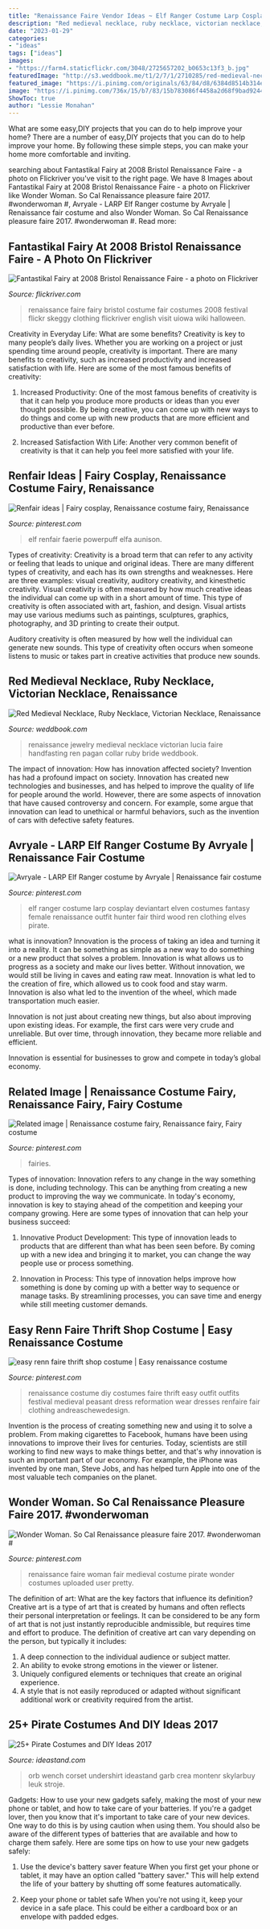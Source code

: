 ```yaml
---
title: "Renaissance Faire Vendor Ideas ~ Elf Ranger Costume Larp Cosplay Deviantart Elven Costumes Fantasy Female Renaissance Outfit Hunter Fair Third Wood Ren Clothing Elves Pirate"
description: "Red medieval necklace, ruby necklace, victorian necklace, renaissance"
date: "2023-01-29"
categories:
- "ideas"
tags: ["ideas"]
images:
- "https://farm4.staticflickr.com/3048/2725657202_b0653c13f3_b.jpg"
featuredImage: "http://s3.weddbook.me/t1/2/7/1/2710285/red-medieval-necklace-ruby-necklace-victorian-necklace-renaissance-jewelry-ren-faire-wedding-pagan-bride-handfasting-lucia-collar.jpg"
featured_image: "https://i.pinimg.com/originals/63/84/d8/6384d8514b314e13859f99a356650897.jpg"
image: "https://i.pinimg.com/736x/15/b7/83/15b783086f4458a2d68f9bad92442071.jpg"
ShowToc: true
author: "Lessie Monahan"
---
```



What are some easy,DIY projects that you can do to help improve your home?
There are a number of easy,DIY projects that you can do to help improve your home. By following these simple steps, you can make your home more comfortable and inviting.

	

		
searching about Fantastikal Fairy at 2008 Bristol Renaissance Faire - a photo on Flickriver you've visit to the right page. We have 8 Images about Fantastikal Fairy at 2008 Bristol Renaissance Faire - a photo on Flickriver like Wonder Woman. So Cal Renaissance pleasure faire 2017. #wonderwoman #, Avryale - LARP Elf Ranger costume by Avryale | Renaissance fair costume and also Wonder Woman. So Cal Renaissance pleasure faire 2017. #wonderwoman #. Read more:
		
    
## Fantastikal Fairy At 2008 Bristol Renaissance Faire - A Photo On Flickriver

<img loading=lazy src="https://farm4.staticflickr.com/3048/2725657202_b0653c13f3_b.jpg" onerror="this.onerror=null;this.src='https://tse1.mm.bing.net/th?id=OIP.l38OJQQEhRcIG2EC6yGejgHaJ4&amp;pid=15.1';" alt="Fantastikal Fairy at 2008 Bristol Renaissance Faire - a photo on Flickriver">

_Source: flickriver.com_

>renaissance faire fairy bristol costume fair costumes 2008 festival flickr skeggy clothing flickriver english visit uiowa wiki halloween. 

	

Creativity in Everyday Life: What are some benefits?
Creativity is key to many people’s daily lives. Whether you are working on a project or just spending time around people, creativity is important. There are many benefits to creativity, such as increased productivity and increased satisfaction with life. Here are some of the most famous benefits of creativity: 
1) Increased Productivity: One of the most famous benefits of creativity is that it can help you produce more products or ideas than you ever thought possible. By being creative, you can come up with new ways to do things and come up with new products that are more efficient and productive than ever before. 

2) Increased Satisfaction With Life: Another very common benefit of creativity is that it can help you feel more satisfied with your life.

    
## Renfair Ideas | Fairy Cosplay, Renaissance Costume Fairy, Renaissance

<img loading=lazy src="https://i.pinimg.com/736x/ae/70/f9/ae70f98d6dda1b39c6a073491ab4ae9e.jpg" onerror="this.onerror=null;this.src='https://tse3.mm.bing.net/th?id=OIP.eqOg_F-RwlvWIEPkcU5jZAHaJQ&amp;pid=15.1';" alt="Renfair ideas | Fairy cosplay, Renaissance costume fairy, Renaissance">

_Source: pinterest.com_

>elf renfair faerie powerpuff elfa aunison. 

	

Types of creativity:
Creativity is a broad term that can refer to any activity or feeling that leads to unique and original ideas. There are many different types of creativity, and each has its own strengths and weaknesses. Here are three examples: visual creativity, auditory creativity, and kinesthetic creativity.
Visual creativity is often measured by how much creative ideas the individual can come up with in a short amount of time. This type of creativity is often associated with art, fashion, and design. Visual artists may use various mediums such as paintings, sculptures, graphics, photography, and 3D printing to create their output.

Auditory creativity is often measured by how well the individual can generate new sounds. This type of creativity often occurs when someone listens to music or takes part in creative activities that produce new sounds.

    
## Red Medieval Necklace, Ruby Necklace, Victorian Necklace, Renaissance

<img loading=lazy src="http://s3.weddbook.me/t1/2/7/1/2710285/red-medieval-necklace-ruby-necklace-victorian-necklace-renaissance-jewelry-ren-faire-wedding-pagan-bride-handfasting-lucia-collar.jpg" onerror="this.onerror=null;this.src='https://tse4.mm.bing.net/th?id=OIP.bkzG-SzyqRMEWwch-2Qg2wHaLG&amp;pid=15.1';" alt="Red Medieval Necklace, Ruby Necklace, Victorian Necklace, Renaissance">

_Source: weddbook.com_

>renaissance jewelry medieval necklace victorian lucia faire handfasting ren pagan collar ruby bride weddbook. 

	

The impact of innovation: How has innovation affected society?
Invention has had a profound impact on society. Innovation has created new technologies and businesses, and has helped to improve the quality of life for people around the world. However, there are some aspects of innovation that have caused controversy and concern. For example, some argue that innovation can lead to unethical or harmful behaviors, such as the invention of cars with defective safety features.

    
## Avryale - LARP Elf Ranger Costume By Avryale | Renaissance Fair Costume

<img loading=lazy src="https://i.pinimg.com/736x/15/b7/83/15b783086f4458a2d68f9bad92442071.jpg" onerror="this.onerror=null;this.src='https://tse4.mm.bing.net/th?id=OIP.rUOYM3Pah9xSAu5g8BTUFQHaLH&amp;pid=15.1';" alt="Avryale - LARP Elf Ranger costume by Avryale | Renaissance fair costume">

_Source: pinterest.com_

>elf ranger costume larp cosplay deviantart elven costumes fantasy female renaissance outfit hunter fair third wood ren clothing elves pirate. 

	

what is innovation?
Innovation is the process of taking an idea and turning it into a reality. It can be something as simple as a new way to do something or a new product that solves a problem. Innovation is what allows us to progress as a society and make our lives better.
Without innovation, we would still be living in caves and eating raw meat. Innovation is what led to the creation of fire, which allowed us to cook food and stay warm. Innovation is also what led to the invention of the wheel, which made transportation much easier.

Innovation is not just about creating new things, but also about improving upon existing ideas. For example, the first cars were very crude and unreliable. But over time, through innovation, they became more reliable and efficient.

Innovation is essential for businesses to grow and compete in today’s global economy.

    
## Related Image | Renaissance Costume Fairy, Renaissance Fairy, Fairy Costume

<img loading=lazy src="https://i.pinimg.com/originals/52/5f/bb/525fbbd99b258716da894519b118132f.jpg" onerror="this.onerror=null;this.src='https://tse1.mm.bing.net/th?id=OIP.KCZd30BVFlwuOYpZQWy29wHaK5&amp;pid=15.1';" alt="Related image | Renaissance costume fairy, Renaissance fairy, Fairy costume">

_Source: pinterest.com_

>fairies. 

	

Types of innovation:
Innovation refers to any change in the way something is done, including technology. This can be anything from creating a new product to improving the way we communicate. In today's economy, innovation is key to staying ahead of the competition and keeping your company growing. Here are some types of innovation that can help your business succeed:
1. Innovative Product Development: This type of innovation leads to products that are different than what has been seen before. By coming up with a new idea and bringing it to market, you can change the way people use or process something.

2. Innovation in Process: This type of innovation helps improve how something is done by coming up with a better way to sequence or manage tasks. By streamlining processes, you can save time and energy while still meeting customer demands.


    
## Easy Renn Faire Thrift Shop Costume | Easy Renaissance Costume

<img loading=lazy src="https://i.pinimg.com/736x/f6/f6/28/f6f6285c49f83894ccfdac17a0d9a12e--thrift-store-outfits-thrift-stores.jpg" onerror="this.onerror=null;this.src='https://tse4.mm.bing.net/th?id=OIP.46PdrxJVmzviVAwM_LYekgHaJ2&amp;pid=15.1';" alt="easy renn faire thrift shop costume | Easy renaissance costume">

_Source: pinterest.com_

>renaissance costume diy costumes faire thrift easy outfit outfits festival medieval peasant dress reformation wear dresses renfaire fair clothing andreaschewedesign. 

	

Invention is the process of creating something new and using it to solve a problem. From making cigarettes to Facebook, humans have been using innovations to improve their lives for centuries. Today, scientists are still working to find new ways to make things better, and that's why innovation is such an important part of our economy. For example, the iPhone was invented by one man, Steve Jobs, and has helped turn Apple into one of the most valuable tech companies on the planet.

    
## Wonder Woman. So Cal Renaissance Pleasure Faire 2017. #wonderwoman #

<img loading=lazy src="https://i.pinimg.com/originals/63/84/d8/6384d8514b314e13859f99a356650897.jpg" onerror="this.onerror=null;this.src='https://tse1.mm.bing.net/th?id=OIP.NUEbxYshnPqptzFifBKpUwHaLH&amp;pid=15.1';" alt="Wonder Woman. So Cal Renaissance pleasure faire 2017. #wonderwoman #">

_Source: pinterest.com_

>renaissance faire woman fair medieval costume pirate wonder costumes uploaded user pretty. 

	

The definition of art: What are the key factors that influence its definition?
Creative art is a type of art that is created by humans and often reflects their personal interpretation or feelings. It can be considered to be any form of art that is not just instantly reproducible andmissible, but requires time and effort to produce. The definition of creative art can vary depending on the person, but typically it includes:
1. A deep connection to the individual audience or subject matter.
2. An ability to evoke strong emotions in the viewer or listener.
3. Uniquely configured elements or techniques that create an original experience.
4. A style that is not easily reproduced or adapted without significant additional work or creativity required from the artist.

    
## 25+ Pirate Costumes And DIY Ideas 2017

<img loading=lazy src="https://ideastand.com/wp-content/uploads/2017/09/pirate-costume-diy/24-pirate-costume-diy-ideas-tutorials.jpg" onerror="this.onerror=null;this.src='https://tse3.mm.bing.net/th?id=OIP.SnjsNWYFrYTB0R6aNF8BxQHaQi&amp;pid=15.1';" alt="25+ Pirate Costumes and DIY Ideas 2017">

_Source: ideastand.com_

>orb wench corset undershirt ideastand garb crea montenr skylarbuy leuk stroje. 

	

Gadgets: How to use your new gadgets safely, making the most of your new phone or tablet, and how to take care of your batteries.
If you're a gadget lover, then you know that it's important to take care of your new devices. One way to do this is by using caution when using them. You should also be aware of the different types of batteries that are available and how to charge them safely. Here are some tips on how to use your new gadgets safely: 
1) Use the device's battery saver feature When you first get your phone or tablet, it may have an option called "battery saver." This will help extend the life of your battery by shutting off some features automatically. 

2) Keep your phone or tablet safe When you're not using it, keep your device in a safe place. This could be either a cardboard box or an envelope with padded edges.

